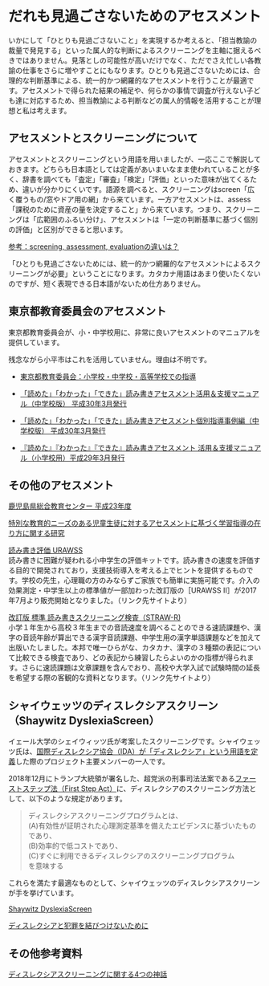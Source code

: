 # だれも見過ごさないためのアセスメント
いかにして「ひとりも見過ごさないこと」を実現するか考えると、「担当教諭の裁量で発見する」といった属人的な判断によるスクリーニングを主軸に据えるべきではありません。見落としの可能性が高いだけでなく、ただでさえ忙しい各教諭の仕事をさらに増やすことにもなります。ひとりも見過ごさないためには、合理的な判断基準による、統一的かつ網羅的なアセスメントを行うことが最適です。アセスメントで得られた結果の補足や、何らかの事情で調査が行えない子ども達に対応するため、担当教諭による判断などの属人的情報を活用することが理想と私は考えます。

## アセスメントとスクリーニングについて
アセスメントとスクリーニングという用語を用いましたが、一応ここで解説しておきます。どちらも日本語としては定義があいまいなまま使われていることが多く、辞書を調べても「査定」「審査」「検定」「評価」といった意味が出てくるため、違いが分かりにくいです。語源を調べると、スクリーニングはscreen「広く覆うもの/窓やドア用の網」から来ています。一方アセスメントは、assess「課税のために資産の量を決定すること」から来ています。つまり、スクリーニングは「広範囲のふるい分け」、アセスメントは「一定の判断基準に基づく個別の評価」と区別ができると思います。

[参考：screening, assessment, evaluationの違いは？](https://www.continued.com/early-childhood-education/ask-the-experts/what-s-difference-in-screening-23019)

「ひとりも見過ごさないためには、統一的かつ網羅的なアセスメントによるスクリーニングが必要」ということになります。カタカナ用語はあまり使いたくないのですが、短く表現できる日本語がないため仕方ありません。

## 東京都教育委員会のアセスメント
東京都教育委員会が、小・中学校用に、非常に良いアセスメントのマニュアルを提供しています。

残念ながら小平市はこれを活用していません。理由は不明です。

- [東京都教育委員会：小学校・中学校・高等学校での指導](https://www.kyoiku.metro.tokyo.lg.jp/school/document/special_needs_education/guideline.html)

- [「読めた」「わかった」「できた」読み書きアセスメント活用＆支援マニュアル（中学校版） 平成30年3月発行](https://www.kyoiku.metro.tokyo.lg.jp/school/document/special_needs_education/assessment_manual.html)

- [「読めた」「わかった」「できた」読み書きアセスメント個別指導事例編（中学校版） 平成30年3月発行](https://www.kyoiku.metro.tokyo.lg.jp/school/document/special_needs_education/assessment_example.html)

- [『読めた』『わかった』『できた』読み書きアセスメント 活用＆支援マニュアル（小学校用）平成29年3月発行](https://www.kyoiku.metro.tokyo.lg.jp/school/document/special_needs_education/files/guideline/yomikakiasesumento.pdf)

## その他のアセスメント

[鹿児島県総合教育センター 平成23年度](http://www.edu.pref.kagoshima.jp/research/result/kiyou/nennjibetu/h23/H23%20tokubetusienn%20kiyou/top.html)

[特別な教育的ニーズのある児童生徒に対するアセスメントに基づく学習指導の在り方に関する研究](http://www.edu.pref.kagoshima.jp/research/result/kiyou/nennjibetu/h23/H23%20tokubetusienn%20kiyou/pdf/H23tokubetusienn.pdf)

[読み書き評価 URAWSS](https://www.atac-lab-shop.com/?mode=cate&cbid=2217862&csid=0)  
読み書きに困難が疑われる小中学生の評価キットです。読み書きの速度を評価する目的で開発されており，支援技術導入を考える上でヒントを提供するものです。学校の先生，心理職の方のみならずご家族でも簡単に実施可能です。介入の効果測定・中学生以上の標準値が一部加わった改訂版の［URAWSS II］が2017年7月より販売開始となりました。（リンク先サイトより）

[改訂版 標準 読み書きスクリーニング検査（STRAW-R)](https://www.intern.co.jp/?p=2759)  
小学１年生から高校３年生までの音読速度を調べることのできる速読課題や、漢字の音読年齢が算出できる漢字音読課題、中学生用の漢字単語課題などを加えて出版いたしました。本邦で唯一ひらがな、カタカナ、漢字の３種類の表記について比較できる検査であり、どの表記から練習したらよいのかの指標が得られます。さらに速読課題は文章課題を含んでおり、高校や大学入試で試験時間の延長を希望する際の客観的な資料となります。（リンク先サイトより）

## シャイウェッツのディスレクシアスクリーン（Shaywitz DyslexiaScreen）
イェール大学のシェイウィッツ氏が考案したスクリーニングです。シャイウェッツ氏は、[国際ディスレクシア協会（IDA）が「ディスレクシア」という用語を定義](../what-is-dyslexia/ide-definition.md)した際のプロジェクト主要メンバーの一人です。

2018年12月にトランプ大統領が署名した、超党派の刑事司法法案である[ファーストステップ法（First Step Act）](https://en.wikipedia.org/wiki/First_Step_Act)に、ディスレクシアのスクリーニング方法として、以下のような規定があります。


> ディスレクシアスクリーニングプログラムとは、  
(A)有効性が証明された心理測定基準を備えたエビデンスに基づいたものであり、  
(B)効率的で低コストであり、  
(C)すぐに利用できるディスレクシアのスクリーニングプログラム  
を意味する

これらを満たす最適なものとして、シャイウェッツのディスレクシアスクリーンが手を挙げています。

[Shaywitz DyslexiaScreen](http://dyslexia.yale.edu/resources/educators/instruction/shaywitz-dyslexiascreen/)

[ディスレクシアと犯罪を結びつけないために](https://www.prisonlegalnews.org/news/2019/aug/6/correlation-between-dyslexia-and-criminal-behavior-first-step-act-require-screening-treatment/)

## その他参考資料

[ディスレクシアスクリーニングに関する4つの神話](https://www.researchgate.net/publication/319255004_VanDerHeyden_A_M_Burns_M_K_2017_Four_Dyslexia_screening_myths_that_cause_more_harm_than_good_in_preventing_reading_failure_and_what_you_can_do_instead_National_Association_of_School_Psychologists_Comm)